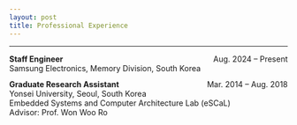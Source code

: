 ```yaml
---
layout: post
title: Professional Experience
---
```


-----
<!-- Samsung Experience -->
<div style="display: flex; justify-content: space-between; align-items: baseline; flex-wrap: wrap;">
  <strong>Staff Engineer</strong>
  <span style="text-align: right;">Aug. 2024 &ndash; Present</span>
</div>
<div>Samsung Electronics, Memory Division, South Korea</div>

<div class="exp-separator" style="margin-top: 0.75rem;"></div>

<!-- Yonsei University Experience -->
<div style="display: flex; justify-content: space-between; align-items: baseline; flex-wrap: wrap;">
  <strong>Graduate Research Assistant</strong>
  <span style="text-align: right;">Mar. 2014 &ndash; Aug. 2018</span>
</div>
<div>Yonsei University, Seoul, South Korea</div>
<div>Embedded Systems and Computer Architecture Lab (eSCaL)</div>
<div>Advisor: Prof. Won Woo Ro</div>
